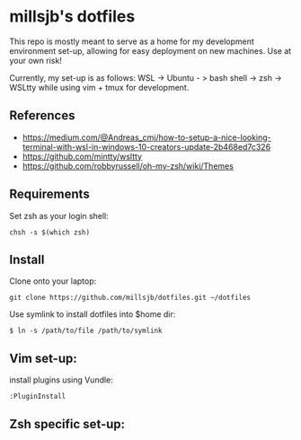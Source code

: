 millsjb's dotfiles
===================

This repo is mostly meant to serve as a home for my development environment set-up, allowing for easy deployment on new machines. Use at your own risk!

Currently, my set-up is as follows: WSL -> Ubuntu - > bash shell -> zsh -> WSLtty while using vim + tmux for development.

References
------------
- https://medium.com/@Andreas_cmj/how-to-setup-a-nice-looking-terminal-with-wsl-in-windows-10-creators-update-2b468ed7c326
- https://github.com/mintty/wsltty
- https://github.com/robbyrussell/oh-my-zsh/wiki/Themes


Requirements
------------

Set zsh as your login shell:

    chsh -s $(which zsh)

Install
-------

Clone onto your laptop:

    git clone https://github.com/millsjb/dotfiles.git ~/dotfiles

Use symlink to install dotfiles into $home dir:

    $ ln -s /path/to/file /path/to/symlink

Vim set-up:
----------------------------

install plugins using Vundle:

    :PluginInstall
    
Zsh specific set-up:
----------------------------


